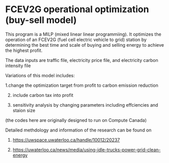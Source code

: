 # FCEV2G operational optimization (buy-sell model)
This program is a MILP (mixed linear linear programmiing). It optimizes the operation of an FCEV2G (fuel cell electric vehicle to grid) station by determining the best time and scale of buying and selling energy to achieve the highest profit.

The data inputs are traffic file, electricity price file, and electricity carbon intensity file

Variations of this model includes:

 1.change the optimization target from profit to carbon emission reduction

2. include carbon tax into profit

3. sensitivity analysis by changing parameters including effciencies and staion size
   
(the codes here are originally designed to run on Compute Canada)

Detailed methdology and information of the research can be found on

1. https://uwspace.uwaterloo.ca/handle/10012/20237

2. https://uwaterloo.ca/news/media/using-idle-trucks-power-grid-clean-energy 
